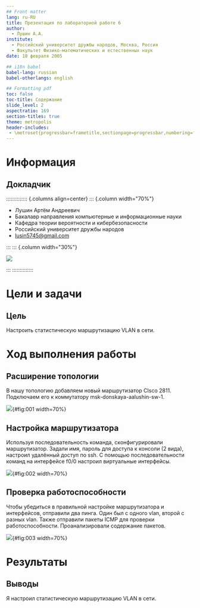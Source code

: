 ```yaml
---
## Front matter
lang: ru-RU
title: Презентация по лабораторной работе 6
author:
  - Лушин А.А.
institute:
  - Российский университет дружбы народов, Москва, Россия
  - Факультет Физико-математических и естественных наук
date: 18 февраля 2005

## i18n babel
babel-lang: russian
babel-otherlangs: english

## Formatting pdf
toc: false
toc-title: Содержание
slide_level: 2
aspectratio: 169
section-titles: true
theme: metropolis
header-includes:
 - \metroset{progressbar=frametitle,sectionpage=progressbar,numbering=fraction}
---
```


# Информация

## Докладчик

:::::::::::::: {.columns align=center}
::: {.column width="70%"}

  * Лушин Артём Андреевич
  * Бакалавр направления компьютерные и информационные науки
  * Кафедра теории вероятности и кибербезопасности
  * Российский университет дружбы народов
  * [lusin5745@gmail.com](mailto:lusin5745@gmail.com)

:::
::: {.column width="30%"}

![](/home/aalushin1/cisco1/presentation/image/me.jpg)

:::
::::::::::::::

# Цели и задачи

## Цель

Настроить статистическую маршрутизацию VLAN в сети.  

# Ход выполнения работы

## Расширение топологии

В нашу топологию добавляем новый маршрутизатор CIsco 2811. Подключаем его к коммутатору msk-donskaya-aalushin-sw-1.

![](/home/aalushin1/lab6/presentation/image/1.jpg){#fig:001 width=70%}

## Настройка маршрутизатора

Используя последовательность команда, сконфигурировали маршрутизатор. Задали имя, пароль для доступа к консоли (2 вида), настроил удалённый доступ по ssh. С помощью последовательности команд на интерфейсе f0/0 настроил виртуальные интерфейсы. 

![](/home/aalushin1/lab6/presentation/image/2.jpg){#fig:002 width=70%}

## Проверка работоспособности

Чтобы убедиться в правильной настройке маршрутизатора и интерфейсов, отправили два пинга. Один был с одного vlan, второй с разных vlan. Также отправили пакеты ICMP для проверки работоспособности. Проанализировали содержание пакетов. 

![](/home/aalushin1/lab6/presentation/image/5.jpg){#fig:003 width=70%}

# Результаты

## Выводы

Я настроил статистическую маршрутизацию VLAN в сети. 
